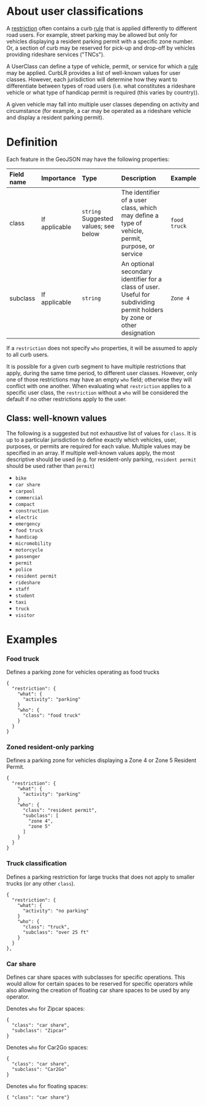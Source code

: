 # About user classifications
A [restriction](Restriction.md) often contains a curb [rule](Rule.md) that is applied differently to different road users. For example, street parking may be allowed but only for vehicles displaying a resident parking permit with a specific zone number. Or, a section of curb may be reserved for pick-up and drop-off by vehicles providing rideshare services ("TNCs").

A UserClass can define a type of vehicle, permit, or service for which a [rule](Rule.md) may be applied. CurbLR provides a list of well-known values for user classes. However, each jurisdiction will determine how they want to differentiate between types of road users (i.e. what constitutes a rideshare vehicle or what type of handicap permit is required (this varies by country)).

A given vehicle may fall into multiple user classes depending on activity and circumstance (for example, a car may be operated as a rideshare vehicle and display a resident parking permit).

# Definition
Each feature in the GeoJSON may have the following properties:


| Field name | Importance  | Type | Description | Example
| :--- | :--- | :--- | :--- | :--- |
| class | If applicable | `string` Suggested values; see below | The identifier of a user class, which may define a type of vehicle, permit, purpose, or service | `food truck` |
| subclass | If applicable | `string` | An optional secondary identifier for a class of user. Useful for subdividing permit holders by zone or other designation | `Zone 4` |


If a `restriction` does not specify `who` properties, it will be assumed to apply to all curb users.

It is possible for a given curb segment to have multiple restrictions that apply, during the same time period, to different user classes. However, only one of those restrictions may have an empty `who` field; otherwise they will conflict with one another. When evaluating what `restriction` applies to a specific user class, the `restriction` without a `who` will be considered the default if no other restrictions apply to the user.

## Class: well-known values
The following is a suggested but not exhaustive list of values for `class`. It is up to a particular jurisdiction to define exactly which vehicles, user, purposes, or permits are required for each value. Multiple values may be specified in an array. If multiple well-known values apply, the most descriptive should be used (e.g. for resident-only parking, `resident permit` should be used rather than `permit`)

- `bike`
- `car share`
- `carpool`
- `commercial`
- `compact`
- `construction`
- `electric`
- `emergency`
- `food truck`
- `handicap`
- `micromobility`
- `motorcycle`
- `passenger`
- `permit`
- `police`
- `resident permit`
- `rideshare`
- `staff`
- `student`
- `taxi`
- `truck`
- `visitor`


# Examples

### Food truck
Defines a parking zone for vehicles operating as food trucks
```
{
  "restriction": {
    "what": {
      "activity": "parking"
    }
    "who": {
      "class": "food truck"
    }
  }  
}
```

### Zoned resident-only parking
Defines a parking zone for vehicles displaying a Zone 4 or Zone 5 Resident Permit.
```
{
  "restriction": {
    "what": {
      "activity": "parking"
    }
    "who": {
      "class": "resident permit",
      "subclass": [
        "zone 4",
        "zone 5"
      ]
    }
  }  
}
```

### Truck classification
Defines a parking restriction for large trucks that does not apply to smaller trucks (or any other `class`).
```
{
  "restriction": {
    "what": {
      "activity": "no parking"
    }
    "who": {
      "class": "truck",
      "subclass": "over 25 ft"
    }
  }  
},
```

### Car share
Defines car share spaces with subclasses for specific operations. This would allow for certain spaces to be reserved for specific operators while also allowing the creation of floating car share spaces to be used by any operator.

Denotes `who` for Zipcar spaces:
```
{
  "class": "car share",
  "subclass": "Zipcar"
}
```
Denotes `who` for Car2Go spaces:
```
{
  "class": "car share",
  "subclass": "Car2Go"
}
```
Denotes `who` for floating spaces:
```
{ "class": "car share"}
```
